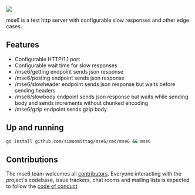 ![](jabba.png)

mse6 is a test http server with configurable slow responses and other edge cases.

## Features
* Configurable HTTP/1.1 port
* Configurable wait time for slow responses
* /mse6/getting endpoint sends json response
* /mse6/posting endpoint sends json response
* /mse6/slowheader endpoint sends json response but waits before sending headers
* /mse6/slowbody endpoint sends json response but waits while sending body and sends increments without chunked encoding
* /mse6/gzip endpoint sends gzip body

## Up and running

```bash
go install github.com/simonmittag/mse6/cmd/mse6 && mse6
```

## Contributions
The mse6 team welcomes all [contributors](https://github.com/simonmittag/mse6/blob/master/CONTRIBUTING.md). Everyone interacting with the project's codebase, issue trackers, chat rooms and mailing lists
is expected to follow the [code of conduct](https://github.com/simonmittag/mse6/blob/master/CODE_OF_CONDUCT.md)

